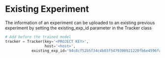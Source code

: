 # Existing Experiment

The information of an experiment can be uploaded to an existing previous experiment by setting the existing_exp_id parameter in the Tracker class

```python
# Add before the trained model
tracker = Tracker(key='<PROJECT KEY>',
                  host='<host>',
            existing_exp_id='94c8cf52b5f34c4b03f5479300921220fb6e4596fa4093d38ab2c3e1907c3b0e')

```
